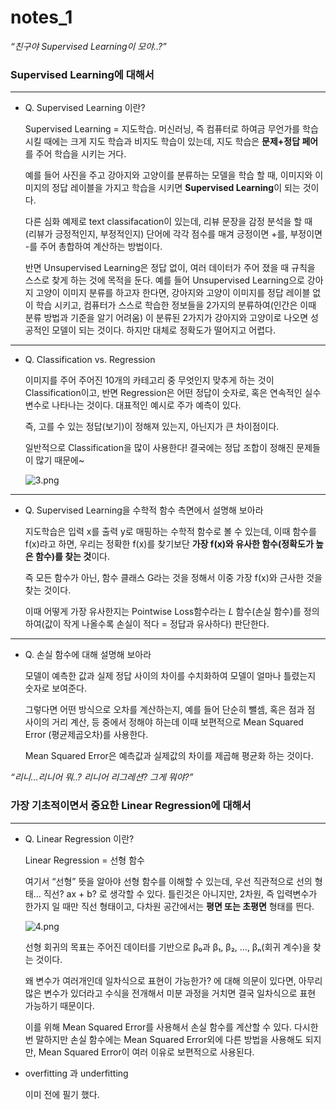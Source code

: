 # notes_1

*“친구야 Supervised Learning이 모야..?”*

### Supervised Learning에 대해서

---

- Q. Supervised Learning 이란?
    
    Supervised Learning = 지도학습. 머신러닝, 즉 컴퓨터로 하여금 무언가를 학습 시킬 때에는 크게 지도 학습과 비지도 학습이 있는데, 지도 학습은 **문제+정답 페어**를 주어 학습을 시키는 거다.
    
    예를 들어 사진을 주고 강아지와 고양이를 분류하는 모델을 학습 할 때, 이미지와 이미지의 정답 레이블을 가지고 학습을 시키면 **Supervised Learning**이 되는 것이다.
    
    다른 심화 예제로 text classifacation이 있는데, 리뷰 문장을 감정 분석을 할 때 (리뷰가 긍정적인지, 부정적인지) 단어에 각각 점수를 매겨 긍정이면 +를, 부정이면 -를 주어 총합하여 계산하는 방법이다. 
    
    반면 Unsupervised Learning은 정답 없이, 여러 데이터가 주어 졌을 때 규칙을 스스로 찾게 하는 것에 목적을 둔다. 예를 들어 Unsupervised Learning으로 강아지 고양이 이미지 분류를 하고자 한다면, 강아지와 고양이 이미지를 정답 레이블 없이 학습 시키고, 컴퓨터가 스스로 학습한 정보들을 2가지의 분류하여(인간은 이때 분류 방법과 기준을 알기 어려움) 이 분류된 2가지가 강아지와 고양이로 나오면 성공적인 모델이 되는 것이다. 하지만 대체로 정확도가 떨어지고 어렵다.  
    

---

- Q. Classification vs. Regression
    
    이미지를 주어 주어진 10개의 카테고리 중 무엇인지 맞추게 하는 것이 Classification이고, 반면 Regression은 어떤 정답이 숫자로, 혹은 연속적인 실수 변수로 나타나는 것이다. 대표적인 예시로 주가 예측이 있다. 
    
    즉, 고를 수 있는 정답(보기)이 정해져 있는지, 아닌지가 큰 차이점이다.  
    
    일반적으로 Classification을 많이 사용한다! 결국에는 정답 조합이 정해진 문제들이 많기 때문에~
    
    ![3.png](https://prod-files-secure.s3.us-west-2.amazonaws.com/8a95e808-2e96-46f7-9844-a181c2a0afbc/40c8c3f2-ee61-4923-939e-43f171e749ee/3.png)
    

---

- Q. Supervised Learning을 수학적 함수 측면에서 설명해 보아라
    
    지도학습은 입력 x를 출력 y로 매핑하는 수학적 함수로 볼 수 있는데, 이때 함수를 f(x)라고 하면, 우리는 정확한 f(x)를 찾기보단 **가장 f(x)와 유사한 함수(정확도가 높은 함수)를 찾는 것**이다.
    
    즉 모든 함수가 아닌, 함수 클래스 G라는 것을 정해서 이중 가장 f(x)와 근사한 것을 찾는 것이다.
    
    이때 어떻게 가장 유사한지는 Pointwise Loss함수라는  $L$ 함수(손실 함수)를 정의하여(값이 작게 나올수록 손실이 적다 = 정답과 유사하다) 판단한다.
    

---

- Q. 손실 함수에 대해 설명해 보아라
    
    모델이 예측한 값과 실제 정답 사이의 차이를 수치화하여 모델이 얼마나 틀렸는지 숫자로 보여준다. 
    
    그렇다면 어떤 방식으로 오차를 계산하는지, 예를 들어 단순히 뺄셈, 혹은 점과 점 사이의 거리 계산, 등 중에서 정해야 하는데 이때 보편적으로 Mean Squared Error (평균제곱오차)를 사용한다.
    
    Mean Squared Error은 예측값과 실제값의 차이를 제곱해 평균화 하는 것이다.
    

*“리니…리니어 뭐..? 리니어 리그레션? 그게 뭐야?”*

### **가장 기초적이면서 중요한 Linear Regression에 대해서**

---

- Q. Linear Regression 이란?
    
    Linear Regression = 선형 함수
    
    여기서 “선형” 뜻을 알아야 선형 함수를 이해할 수 있는데, 우선 직관적으로 선의 형태… 직선? ax + b? 로 생각할 수 있다. 틀린것은 아니지만, 2차원, 즉 입력변수가 한가지 일 때만 직선 형태이고, 다차원 공간에서는 **평면 또는 초평면** 형태를 띈다.
    
    ![4.png](https://prod-files-secure.s3.us-west-2.amazonaws.com/8a95e808-2e96-46f7-9844-a181c2a0afbc/3eb783fc-e3f2-4cdc-821f-da4f5c07b518/4.png)
    
    선형 회귀의 목표는 주어진 데이터를 기반으로 β₀과 β₁, β₂, ..., βₙ(회귀 계수)을 찾는 것이다.
    
    왜 변수가 여러개인데 일차식으로 표현이 가능한가? 에 대해 의문이 있다면, 아무리 많은 변수가 있더라고 수식을 전개해서 미분 과정을 거치면 결국 일차식으로 표현 가능하기 때문이다. 
    
    이를 위해 Mean Squared Error를 사용해서 손실 함수를 계산할 수 있다. 다시한번 말하지만 손실 함수에는 Mean Squared Error외에 다른 방법을 사용해도 되지만, Mean Squared Error이 여러 이유로 보편적으로 사용된다.
    
- overfitting 과 underfitting
    
    이미 전에 필기 했다.

